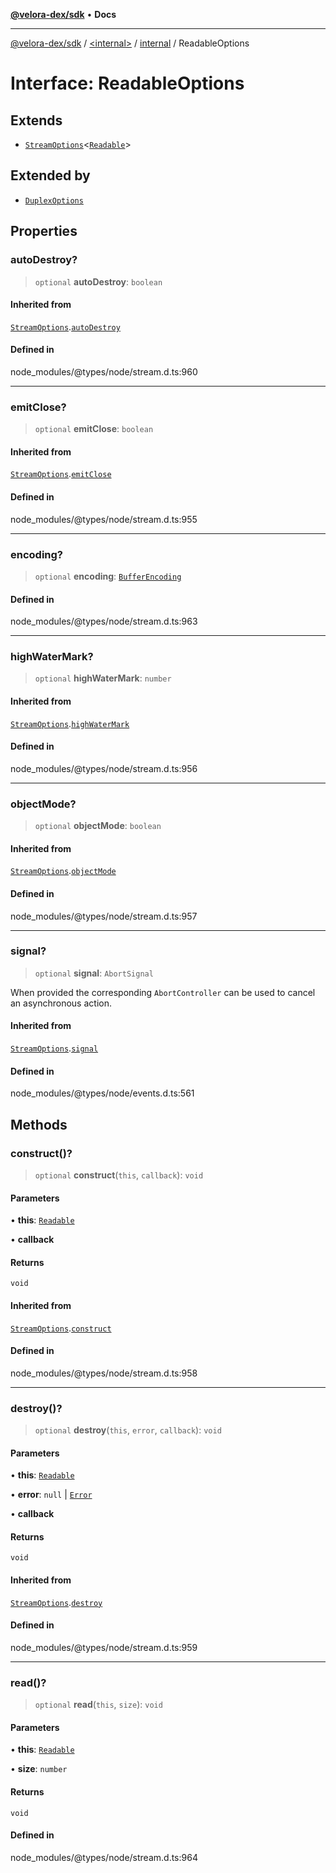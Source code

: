 [**@velora-dex/sdk**](../../../../README.md) • **Docs**

***

[@velora-dex/sdk](../../../../globals.md) / [\<internal\>](../../../README.md) / [internal](../README.md) / ReadableOptions

# Interface: ReadableOptions

## Extends

- [`StreamOptions`](StreamOptions.md)\<[`Readable`](../../../classes/Readable.md)\>

## Extended by

- [`DuplexOptions`](../../../interfaces/DuplexOptions.md)

## Properties

### autoDestroy?

> `optional` **autoDestroy**: `boolean`

#### Inherited from

[`StreamOptions`](StreamOptions.md).[`autoDestroy`](StreamOptions.md#autodestroy)

#### Defined in

node\_modules/@types/node/stream.d.ts:960

***

### emitClose?

> `optional` **emitClose**: `boolean`

#### Inherited from

[`StreamOptions`](StreamOptions.md).[`emitClose`](StreamOptions.md#emitclose)

#### Defined in

node\_modules/@types/node/stream.d.ts:955

***

### encoding?

> `optional` **encoding**: [`BufferEncoding`](../../../type-aliases/BufferEncoding.md)

#### Defined in

node\_modules/@types/node/stream.d.ts:963

***

### highWaterMark?

> `optional` **highWaterMark**: `number`

#### Inherited from

[`StreamOptions`](StreamOptions.md).[`highWaterMark`](StreamOptions.md#highwatermark)

#### Defined in

node\_modules/@types/node/stream.d.ts:956

***

### objectMode?

> `optional` **objectMode**: `boolean`

#### Inherited from

[`StreamOptions`](StreamOptions.md).[`objectMode`](StreamOptions.md#objectmode)

#### Defined in

node\_modules/@types/node/stream.d.ts:957

***

### signal?

> `optional` **signal**: `AbortSignal`

When provided the corresponding `AbortController` can be used to cancel an asynchronous action.

#### Inherited from

[`StreamOptions`](StreamOptions.md).[`signal`](StreamOptions.md#signal)

#### Defined in

node\_modules/@types/node/events.d.ts:561

## Methods

### construct()?

> `optional` **construct**(`this`, `callback`): `void`

#### Parameters

• **this**: [`Readable`](../../../classes/Readable.md)

• **callback**

#### Returns

`void`

#### Inherited from

[`StreamOptions`](StreamOptions.md).[`construct`](StreamOptions.md#construct)

#### Defined in

node\_modules/@types/node/stream.d.ts:958

***

### destroy()?

> `optional` **destroy**(`this`, `error`, `callback`): `void`

#### Parameters

• **this**: [`Readable`](../../../classes/Readable.md)

• **error**: `null` \| [`Error`](../../../interfaces/Error.md)

• **callback**

#### Returns

`void`

#### Inherited from

[`StreamOptions`](StreamOptions.md).[`destroy`](StreamOptions.md#destroy)

#### Defined in

node\_modules/@types/node/stream.d.ts:959

***

### read()?

> `optional` **read**(`this`, `size`): `void`

#### Parameters

• **this**: [`Readable`](../../../classes/Readable.md)

• **size**: `number`

#### Returns

`void`

#### Defined in

node\_modules/@types/node/stream.d.ts:964
